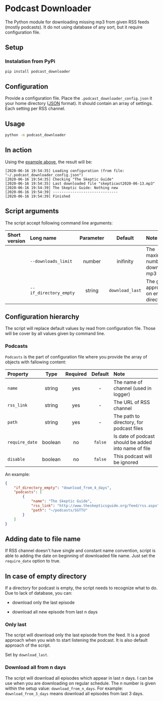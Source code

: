 # Podcast Downloader

The Python module for downloading missing mp3 from given RSS feeds (mostly podcasts).
It do not using database of any sort, but it require configuration file.

## Setup

### Instalation from PyPi

```bash
pip install podcast_downloader
```

## Configuration

Provide a configuration file. Place the `.podcast_downloader_config.json` it your home directory ([JSON](https://en.wikipedia.org/wiki/JSON) format). It should contain an array of settings. Each setting per RSS channel.

## Usage

```bash
python -m podcast_downloader
```

## In action

Using the [example above](#example), the result will be:

```log
[2020-06-16 19:54:35] Loading configuration (from file: "~/.podcast_downloader_config.json")
[2020-06-16 19:54:35] Checking "The Skeptic Guide"
[2020-06-16 19:54:35] Last downloaded file "skepticast2020-06-13.mp3"
[2020-06-16 19:54:39] The Skeptic Guide: Nothing new
[2020-06-16 19:54:39] ------------------------------
[2020-06-16 19:54:39] Finished
```

## Script arguments

The script accept following command line arguments:

| Short version | Long name              | Parameter           | Default         | Note |
|:--------------|:-----------------------|:-------------------:|:---------------:|:-----|
|               | `--downloads_limit`    | number              | inifinity       | The maximum number of downloaded mp3 files |
|               | `--if_directory_empty` | string              | `download_last` | The general approach on empty directory' |

## Configuration hierarchy

The script will replace default values by read from configuration file.
Those will be cover by all values given by command line.

### Podcasts

`Podcasts` is the part of configuration file where you provide the array of objects with fallowing content:

| Property       | Type    | Required | Default | Note |
|:---------------|:-------:|:--------:|:-------:|:-----|
| `name`         | string  | yes      | -       | The name of channel (used in logger) |
| `rss_link`     | string  | yes      | -       | The URL of RSS channel |
| `path`         | string  | yes      | -       | The path to directory, for podcast files |
| `require_date` | boolean | no       | `false` | Is date of podcast should be added into name of file |
| `disable`      | boolean | no       | `false` | This podcast will be ignored |

An example:

```json
{
    "if_directory_empty": "download_from_4_days",
    "podcasts": [
        {
            "name": "The Skeptic Guide",
            "rss_link": "http://www.theskepticsguide.org/feed/rss.aspx",
            "path": "~/podcasts/SGTTU"
        }
    ]
}
```

## Adding date to file name

If RSS channel doesn't have single and constant name convention, script is able to adding the date on beginning of downloaded file name. Just set the `require_date` option to true.

## In case of empty directory

If a directory for podcast is empty, the script needs to recognize what to do. Due to lack of database, you can:

* download only the last episode

* download all new episode from last n days

### Only last

The script will download only the last episode from the feed.
It is a good approach when you wish to start listening the podcast.
It is also default approach of the script.

Set by `download_last`.

### Download all from n days

The script will download all episodes which appear in last *n* days. I can be use when you are downloading on regular schedule.
The *n* number is given within the setup value: `download_from_n_days`. For example: `download_from_3_days` means download all episodes from last 3 days.
